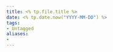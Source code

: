 ```yaml
---
title: <% tp.file.title %>
date: <% tp.date.now("YYYY-MM-DD") %>
tags:
- Untagged
aliases:
- 
---
```

